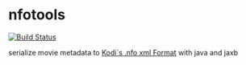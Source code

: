 # nfotools

[![Build Status](https://travis-ci.org/lumue/nfotools.svg?branch=master)](https://travis-ci.org/lumue/nfotools)

serialize movie metadata to [Kodi`s .nfo xml Format](http://kodi.wiki/view/NFO_files) with java and jaxb
